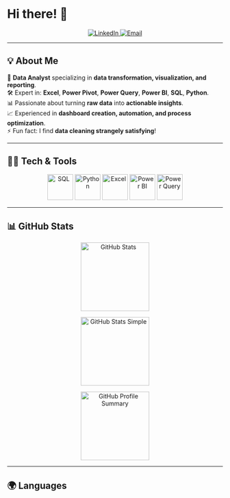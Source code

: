 # Hi there! 👋  

<p align="center">
  <a href="https://www.linkedin.com/in/amr-sakr-433a8a164" target="_blank" rel="noopener noreferrer">
    <img src="https://img.shields.io/badge/LinkedIn-%230077B5.svg?style=for-the-badge&logo=linkedin&logoColor=white" alt="LinkedIn"/>
  </a>  
  <a href="mailto:amrsakrking@gmail.com">
    <img src="https://img.shields.io/badge/Email-D14836?style=for-the-badge&logo=gmail&logoColor=white" alt="Email"/>
  </a>
</p>

---

## 💡 About Me  
💼 **Data Analyst** specializing in **data transformation, visualization, and reporting**.  
🛠 Expert in: **Excel**, **Power Pivot**, **Power Query**, **Power BI**, **SQL**, **Python**.  
📊 Passionate about turning **raw data** into **actionable insights**.  
📈 Experienced in **dashboard creation, automation, and process optimization**.  
⚡ Fun fact: I find **data cleaning strangely satisfying**!  

---

## 🧑‍💻 Tech & Tools  

<p align="center">
  <img src="https://cdn.jsdelivr.net/gh/devicons/devicon/icons/microsoftsqlserver/microsoftsqlserver-plain.svg" alt="SQL" width="60" height="60"/>
  <img src="https://cdn.jsdelivr.net/gh/devicons/devicon/icons/python/python-original.svg" alt="Python" width="60" height="60"/>
  <img src="https://img.icons8.com/color/48/000000/microsoft-excel-2019.png" alt="Excel" width="60" height="60"/>
  <img src="https://img.icons8.com/color/48/000000/power-bi.png" alt="Power BI" width="60" height="60"/>
  <img src="https://img.icons8.com/fluency/48/000000/data-configuration.png" alt="Power Query" width="60" height="60"/>
</p>

---

## 📊 GitHub Stats  

<p align="center">
  <!-- Main GitHub stats card WITHOUT include_all_commits to avoid error -->
  <img 
    src="https://github-readme-stats.vercel.app/api?username=amrsakr93&show_icons=true&theme=radical&count_private=true" 
    alt="GitHub Stats" 
    height="160"
  />
</p>

<p align="center">
  <!-- Fallback simpler stats card -->
  <img 
    src="https://github-readme-stats.vercel.app/api?username=amrsakr93&show_icons=true" 
    alt="GitHub Stats Simple" 
    height="160"
  />
</p>

<p align="center">
  <!-- Alternative Profile Summary Card -->
  <img 
    src="https://github-profile-summary-cards.vercel.app/api/cards/profile-details?username=amrsakr93&theme=radical" 
    alt="GitHub Profile Summary" 
    height="160"
  />
</p>

---

## 🌍 Languages  

<p align="center">
  <img src="https://img.shields.io/bad
